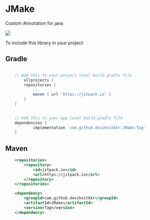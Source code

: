 # JMake
Custom Annotation for java

[![](https://jitpack.io/v/deviknitkkr/JMake.svg)](https://jitpack.io/#deviknitkkr/JMake)

To include this library in your project:
## Gradle
```gradle

 	// Add this to your project level build.gradle file
        allprojects {
		repositories {
			...
			maven { url 'https://jitpack.io' }
		}
	}
  

	// Add this to your app level build.gradle file
	dependencies {
	        implementation 'com.github.deviknitkkr:JMake:Tag'
	}
  ```

## Maven
```xml
	<repositories>
	    <repository>
	        <id>jitpack.io</id>
	        <url>https://jitpack.io</url>
  	    </repository>
	</repositories>

	<dependency>
	    <groupId>com.github.deviknitkkr</groupId>
	    <artifactId>JMake</artifactId>
	    <version>Tag</version>
	</dependency>
```
